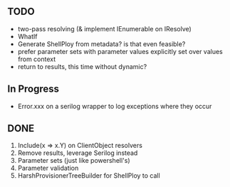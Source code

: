 
## TODO
- two-pass resolving (& implement IEnumerable on IResolve)
- WhatIf
- Generate ShellPloy from metadata? is that even feasible?
- prefer parameter sets with parameter values explicitly set
  over values from context
- return to results, this time without dynamic?

## In Progress
- Error.xxx on a serilog wrapper to log exceptions where they occur

## DONE
1. Include(x => x.Y) on ClientObject resolvers
2. Remove results, leverage Serilog instead
3. Parameter sets (just like powershell's)
4. Parameter validation
5. HarshProvisionerTreeBuilder for ShellPloy to call
